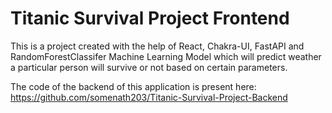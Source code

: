 # Titanic Survival Project Frontend

This is a project created with the help of React, Chakra-UI, FastAPI and RandomForestClassifer Machine Learning Model which will predict weather a particular person will survive or not based on certain parameters.

The code of the backend of this application is present here: https://github.com/somenath203/Titanic-Survival-Project-Backend



